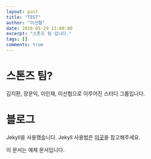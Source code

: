 ```yaml
---
layout: post
title: "TEST"
author: "이선협"
date: 2016-05-29 11:00:00
excerpt: "스톤즈 팀 입니다."
tags: []
comments: true
---
```


# 스톤즈 팀?
김지환, 장문익, 이인재, 이선협으로 이루어진 스터디 그룹입니다.

# 블로그
Jekyll을 사용했습니다. Jekyll 사용법은 [이곳](http://jekyllrb-ko.github.io/)을 참고해주세요.

이 문서는 예제 문서입니다.
